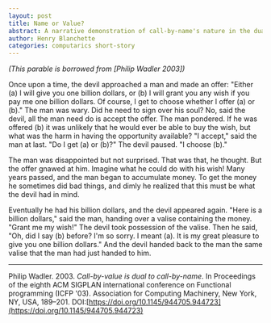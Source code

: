 ```yaml
---
layout: post
title: Name or Value?
abstract: A narrative demonstration of call-by-name's nature in the dual calculus of Gentzen's sequential calculus.
author: Henry Blanchette
categories: computarics short-story
---
```


_(This parable is borrowed from [Philip Wadler 2003])_

Once upon a time, the devil approached a man and made an offer: "Either (a) I will give you one billion dollars, or (b) I will grant you any wish if you pay me one billion dollars. Of course, I get to choose whether I offer (a) or (b)."
The man was wary. Did he need to sign over his soul? No, said the devil, all the man need do is accept the offer.
The man pondered. If he was offered (b) it was unlikely that he would ever be able to buy the wish, but what was the harm in having the opportunity available?
"I accept," said the man at last. "Do I get (a) or (b)?" The devil paused. "I choose (b)."

The man was disappointed but not surprised. That was that, he thought. But the offer gnawed at him. Imagine what he could do with his wish! Many years passed, and the man began to accumulate money. To get the money he sometimes did bad things, and dimly he realized that this must be what the devil had in mind.

Eventually he had his billion dollars, and the devil appeared again.
"Here is a billion dollars," said the man, handing over a valise containing the money.
"Grant me my wish!"
The devil took possession of the valise. Then he said, "Oh, did I say (b) before? I'm so sorry. I meant (a). It is my great pleasure to give you one billion dollars."
And the devil handed back to the man the same valise that the man had just handed to him.


---

Philip Wadler. 2003. _Call-by-value is dual to call-by-name_. In Proceedings of the eighth ACM SIGPLAN international conference on Functional programming (ICFP '03). Association for Computing Machinery, New York, NY, USA, 189–201. DOI:[https://doi.org/10.1145/944705.944723](https://doi.org/10.1145/944705.944723)
